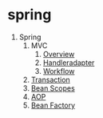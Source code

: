 # spring


1. Spring
    1. MVC
        1. [Overview](https://gist.github.com/PiyushMittl/de3547afaccd985dbdeb6848c29d6e1b)
        2. [Handleradapter](https://gist.github.com/PiyushMittl/319e81931fa4c661824831531a69ce2c)
        3. [Workflow](https://gist.github.com/PiyushMittl/02efa5f0c9895e5394f9010b17a17bc1)
    2. [Transaction](https://gist.github.com/PiyushMittl/396d6d62f984f7e620a86d7bf17c6214)
    3. [Bean Scopes](https://gist.github.com/PiyushMittl/0dd66b487ea5ca8714af21c06ae92261)
    4. [AOP](https://gist.github.com/PiyushMittl/2c0887a3c9a46ccca9576261a7f0df01)
    5. [Bean Factory](https://gist.github.com/PiyushMittl/559607a3683b8bbbba81afbc87c874dd)


